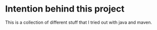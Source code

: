 # Intention behind this project

This is a collection of different stuff that I tried out with java and maven.
 
